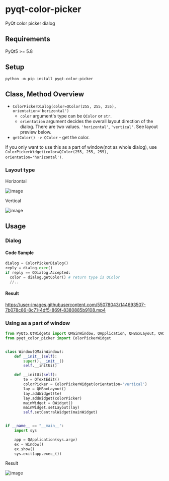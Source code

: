 # pyqt-color-picker
PyQt color picker dialog

## Requirements
PyQt5 >= 5.8

## Setup
`python -m pip install pyqt-color-picker`

## Class, Method Overview
* `ColorPickerDialog(color=QColor(255, 255, 255), orientation='horizontal')`
  * `color` argument's type can be `QColor` or `str`.
  * `orientation` argument decides the overall layout direction of the dialog. There are two values. `'horizontal'`, `'vertical'`. See layout preview below.
* `getColor() -> QColor` - get the color.

If you only want to use this as a part of window(not as whole dialog), use `ColorPickerWidget(color=QColor(255, 255, 255), orientation='horizontal')`.

### Layout type

Horizontal

![image](https://user-images.githubusercontent.com/55078043/173719486-4955a299-3dec-4f86-8d39-65848d1b8f54.png)

Vertical

![image](https://user-images.githubusercontent.com/55078043/173719694-b11e544f-4f03-4818-85aa-6095014d1817.png)

## Usage
### Dialog

#### Code Sample

```python
dialog = ColorPickerDialog()
reply = dialog.exec()
if reply == QDialog.Accepted: 
  color = dialog.getColor() # return type is QColor
  //..
```

#### Result

https://user-images.githubusercontent.com/55078043/144693507-7b078c86-8c71-4df5-869f-8380885b9108.mp4

### Using as a part of window

```python
from PyQt5.QtWidgets import QMainWindow, QApplication, QHBoxLayout, QWidget, QTextEdit
from pyqt_color_picker import ColorPickerWidget


class Window(QMainWindow):
    def __init__(self):
        super().__init__()
        self.__initUi()

    def __initUi(self):
        te = QTextEdit()
        colorPicker = ColorPickerWidget(orientation='vertical')
        lay = QHBoxLayout()
        lay.addWidget(te)
        lay.addWidget(colorPicker)
        mainWidget = QWidget()
        mainWidget.setLayout(lay)
        self.setCentralWidget(mainWidget)


if __name__ == "__main__":
    import sys

    app = QApplication(sys.argv)
    ex = Window()
    ex.show()
    sys.exit(app.exec_())
```

Result

![image](https://user-images.githubusercontent.com/55078043/173720243-f7867319-dd44-44f4-9569-56cee298330f.png)


